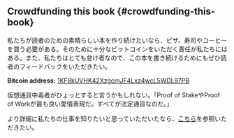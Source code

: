 ## Crowdfunding this book {#crowdfunding-this-book}

私たちが読者のための素晴らしい本を作り続けたいなら、ピザ、寿司やコーヒーを買う必要がある。そのために十分なビットコインをいただく責任が私たちにはある。また、私たちはとても怠け者なので、この本を書き続けるためにもぜひ読者のフィードバックをいただきたい。

**Bitcoin address:** [1KF8kUVHK42XzgcmJF4Lxz4wcL5WDL97PB](https://blockchain.info/address/1KF8kUVHK42XzgcmJF4Lxz4wcL5WDL97PB)

仮想通貨中毒者がひょっとすると言うかもしれない。「Proof of StakeやProof of Workが最も良い愛情表現だ。すべてが法定通貨なのだ。」

より詳細に私たちの仕事を知りたいと思っていただいたなら、[こちら](http://n.bitcoin.ninja/)を参照いただきたい。

